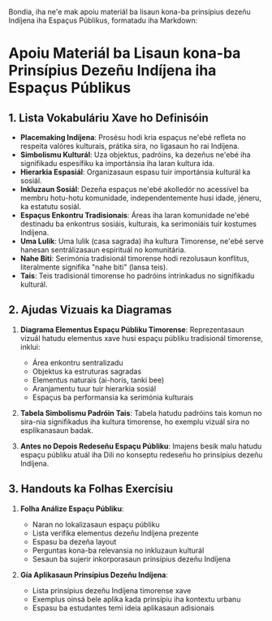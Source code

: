 Bondia, iha ne'e mak apoiu materiál ba lisaun kona-ba prinsípius dezeñu Indíjena iha Espaçus Públikus, formatadu iha Markdown:

# Apoiu Materiál ba Lisaun kona-ba Prinsípius Dezeñu Indíjena iha Espaçus Públikus

## 1. Lista Vokabuláriu Xave ho Definisóin

- **Placemaking Indíjena**: Prosésu hodi kria espaçus ne'ebé refleta no respeita valóres kulturais, prátika sira, no ligasaun ho rai Indíjena.
- **Simbolismu Kulturál**: Uza objektus, padróins, ka dezeñus ne'ebé iha signifikadu espesífiku ka importánsia iha laran kultura ida.
- **Hierarkia Espasiál**: Organizasaun espasu tuir importánsia kulturál ka sosiál.
- **Inkluzaun Sosiál**: Dezeña espaçus ne'ebé akolledór no acessível ba membru hotu-hotu komunidade, independentemente husi idade, jéneru, ka estatutu sosiál.
- **Espaçus Enkontru Tradisionais**: Áreas iha laran komunidade ne'ebé destinadu ba enkontrus sosiáis, kulturais, ka serimoniáis tuir kostumes Indíjena.
- **Uma Lulik**: Uma lulik (casa sagrada) iha kultura Timorense, ne'ebé serve hanesan sentrálizasaun espirituál no komunitária.
- **Nahe Biti**: Serimónia tradisionál timorense hodi rezolusaun konflitus, literalmente signifika "nahe biti" (lansa teis).
- **Tais**: Teis tradisionál timorense ho padróins intrinkadus no signifikadu kulturál.

## 2. Ajudas Vizuais ka Diagramas

1. **Diagrama Elementus Espaçu Públiku Timorense**: Reprezentasaun vizuál hatudu elementus xave husi espaçu públiku tradisionál timorense, inklui:
   - Área enkontru sentralizadu
   - Objektus ka estruturas sagradas
   - Elementus naturais (ai-horis, tanki bee)
   - Aranjamentu tuur tuir hierarkia sosiál
   - Espaçus ba performansia ka serimónia kulturais

2. **Tabela Simbolismu Padróin Tais**: Tabela hatudu padróins tais komun no sira-nia signifikadus iha kultura timorense, ho exemplu vizuál sira no esplikanasaun badak.

3. **Antes no Depois Redeseñu Espaçu Públiku**: Imajens besik malu hatudu espaçu públiku atuál iha Dili no konseptu redeseñu ho prinsípius dezeñu Indíjena.

## 3. Handouts ka Folhas Exercísiu

1. **Folha Análize Espaçu Públiku**:
   - Naran no lokalizasaun espaçu públiku
   - Lista verifika elementus dezeñu Indíjena prezente
   - Espasu ba dezeña layout
   - Perguntas kona-ba relevansia no inkluzaun kulturál
   - Sesaun ba sujerir inkorporasaun prinsípius dezeñu Indíjena

2. **Gía Aplikasaun Prinsípius Dezeñu Indíjena**:
   - Lista prinsípius dezeñu Indíjena timorense xave
   - Exemplus oinsá bele aplika kada prinsípiu iha kontextu urbanu
   - Espasu ba estudantes temi ideia aplikasaun adisionais